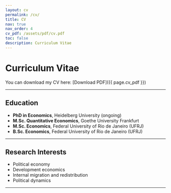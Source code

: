 ```yaml
---
layout: cv
permalink: /cv/
title: CV
nav: true
nav_order: 4
cv_pdf: /assets/pdf/cv.pdf
toc: false
description: Curriculum Vitae
---
```


# Curriculum Vitae

You can download my CV here: [Download PDF]({{ page.cv_pdf }})

---

## Education

- **PhD in Economics**, Heidelberg University (ongoing)  
- **M.Sc. Quantitative Economics**, Goethe University Frankfurt  
- **M.Sc. Economics**, Federal University of Rio de Janeiro (UFRJ)  
- **B.Sc. Economics**, Federal University of Rio de Janeiro (UFRJ)  

---

## Research Interests

- Political economy  
- Development economics  
- Internal migration and redistribution  
- Political dynamics  

---
